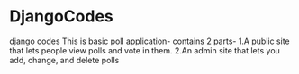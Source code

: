 # DjangoCodes
django codes
 This is basic poll application- 
 contains 2 parts-
 1.A public site that lets people view polls and vote in them.
 2.An admin site that lets you add, change, and delete polls
